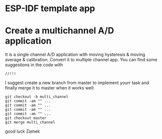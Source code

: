 ESP-IDF template app
====================

# Create a multichannel A/D application 
It is a single channel A/D application with moving hysteresis & moving average & calibration. 
Convert it to multiple channel app. You can find some suggestions in the code with 
```
//!!!
```

I suggest create a new branch from master to implement yourr task and finally merge it to master when it works well:

```
git checkout -b multi_channel
git commit -am "" ...
git commit -am "" ...
git commit -am "" ...
git commit -am "" ...
git checkout master 
git merge multi_channel
```


good luck
Zamek
